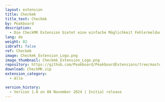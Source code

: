 ```yaml
---
layout: extension
title: Checkmk
title_text: Checkmk
by: Peakboard
description: 
  - Die CheckMK Extension bietet eine einfache Möglichkeit Fehlermeldungen und Warnungen aller durch CheckMK überwachten Clients via Peakboard abzurufen und ansprechend darzustellen.
lang: de
weight: 82
isDraft: false
ref: Checkmk
image: Checkmk_Extension_Logo.png
image_thumbnail: Checkmk_Extension_Logo.png
repository: https://github.com/Peakboard/PeakboardExtensions/tree/master/CheckMk
download: CheckMK.zip
extension_category:
  - Alle

version_history:
  - Version 1.0 on 08 November 2024 | Initial release
---
```

